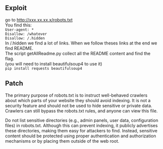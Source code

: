 ## Exploit

go to http://xxx.xx.xx.x/robots.txt<br>
You find this: <br> 
`User-agent: *`<br> 
`Disallow: /whatever`<br> 
`Disallow: /.hidden`<br>
In /.hidden we find a lot of links. When we follow theses links at the end we find README.<br>
The script getAllReadme.py collect all the README content and find the flag.<br>
(you will need to install beautifulsoup4 to use it)<br>
`pip install requests beautifulsoup4`


## Patch
The primary purpose of robots.txt is to instruct well-behaved crawlers about which parts of your website they should avoid indexing.
It is not a security feature and should not be used to hide sensitive or private data. Crawlers can still bypass the robots.txt rules, and anyone can view this file.


Do not list sensitive directories (e.g., admin panels, user data, configuration files) in robots.txt. Although this can prevent indexing, it publicly advertises these directories, making them easy for attackers to find.
Instead, sensitive content should be protected using proper authentication and authorization mechanisms or by placing them outside of the web root.
